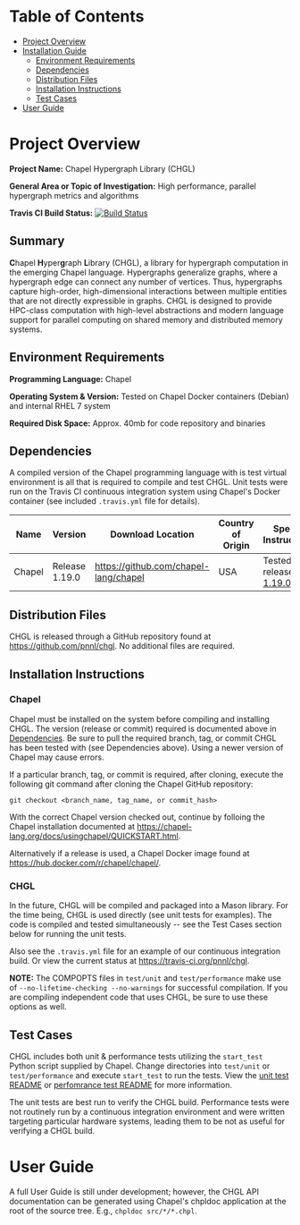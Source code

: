 Table of Contents
=================

*   [Project Overview](#project-overview)
*   [Installation Guide](#installation-guide)
    *   [Environment Requirements](#environment-requirements)
    *   [Dependencies](#dependencies)
    *   [Distribution Files](#distribution-files)
    *   [Installation Instructions](#installation-instructions)
    *   [Test Cases](#test-cases)
*   [User Guide](#user-guide)

Project Overview
================

**Project Name:** Chapel Hypergraph Library (CHGL)

**General Area or Topic of Investigation:** High performance, parallel hypergraph metrics and algorithms

**Travis CI Build Status:** [![Build Status](https://travis-ci.org/pnnl/chgl.svg?branch=master)](https://travis-ci.org/pnnl/chgl)

Summary
----------------

**C**hapel **H**yper**g**raph **L**ibrary (CHGL), a library
for hypergraph computation in the emerging Chapel language.  Hypergraphs
generalize graphs, where a hypergraph edge can connect any number of vertices.
Thus, hypergraphs capture high-order, high-dimensional interactions between
multiple entities that are not directly expressible in graphs.  CHGL is designed
to provide HPC-class computation with high-level abstractions and modern
language support for parallel computing on shared memory and distributed memory
systems.

Environment Requirements
------------------------

**Programming Language:** Chapel

**Operating System & Version:** Tested on Chapel Docker containers (Debian) and internal RHEL 7 system

**Required Disk Space:** Approx. 40mb for code repository and binaries

Dependencies
------------

A compiled version of the Chapel programming language with is test virtual environment is all that is required to compile and test CHGL. Unit tests were run on the Travis CI continuous integration system using Chapel's Docker container (see included ``.travis.yml`` file for details).

| Name | Version | Download Location | Country of Origin | Special Instructions |
| ---- | ------- | ----------------- | ----------------- | -------------------- |
| Chapel | Release 1.19.0 | https://github.com/chapel-lang/chapel | USA | Tested with release [1.19.0](https://github.com/chapel-lang/chapel/releases/tag/1.19.0) |  

Distribution Files
------------------

CHGL is released through a GitHub repository found at https://github.com/pnnl/chgl. No additional files are required. 

Installation Instructions
-------------------------

### Chapel

Chapel must be installed on the system before compiling and installing CHGL. 
The version (release or commit) required is documented above in [Dependencies](#dependencies).
Be sure to pull the required branch, tag, or commit CHGL has been tested with (see Dependencies above). 
Using a newer version of Chapel may cause errors.

If a particular branch, tag,  or commit is required, after cloning, execute the following git command
after cloning the Chapel GitHub repository:
```
git checkout <branch_name, tag_name, or commit_hash>
```

With the correct Chapel version checked out, continue by folloing the Chapel installation documented
at https://chapel-lang.org/docs/usingchapel/QUICKSTART.html.

Alternatively if a release is used, a Chapel Docker image found at https://hub.docker.com/r/chapel/chapel/. 

### CHGL

In the future, CHGL will be compiled and packaged into a Mason library. For the 
time being, CHGL is used directly (see unit tests for examples). The code is 
compiled and tested simultaneously -- see the Test Cases section below for 
running the unit tests.

Also see the ``.travis.yml`` file for an example of our continuous 
integration build. Or view the current status at https://travis-ci.org/pnnl/chgl.

**NOTE:** The COMPOPTS files in ``test/unit`` and ``test/performance`` make use 
of ``--no-lifetime-checking --no-warnings`` for successful compilation. If you 
are compiling independent code that uses CHGL, be sure to use these options as 
well.

Test Cases
----------

CHGL includes both unit & performance tests utilizing the ``start_test`` Python 
script supplied by Chapel. Change directories into ``test/unit`` or 
``test/performance`` and execute ``start_test`` to run the tests. View the 
[unit test README](test/unit/README.md) or 
[perfomrance test README](test/performance/README.md) for more information.

The unit tests are best run to verify the CHGL build. Performance tests were not routinely
run by a continuous integration environment and were written targeting particular hardware
systems, leading them to be not as useful for verifying a CHGL build.

User Guide
==========

A full User Guide is still under development; however, the CHGL API documentation 
can be generated using Chapel's chpldoc application at the root of the source tree. 
E.g., ``chpldoc src/*/*.chpl``. 
